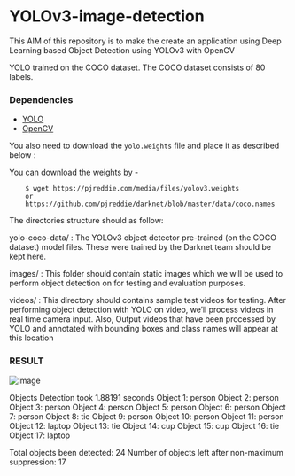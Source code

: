 # YOLOv3-image-detection

This AIM of this repository is to make the create an application using Deep Learning based Object Detection using YOLOv3 with OpenCV

YOLO trained on the COCO dataset. The COCO dataset consists of 80 labels.

### Dependencies
<ul>
    <li> 
        <a href="https://pjreddie.com/darknet/yolo/" >YOLO</a>
    </li>
    <li>
        <a href="https://opencv.org/" >OpenCV</a>
    </li>
</ul>

You also need to download the `yolo.weights` file and place it as described below :

You can download the weights by - 
```
    $ wget https://pjreddie.com/media/files/yolov3.weights
    or 
    https://github.com/pjreddie/darknet/blob/master/data/coco.names
```

The directories structure should as follow:

yolo-coco-data/
 : The YOLOv3 object detector pre-trained (on the COCO dataset) model files. These were trained by the Darknet team should be kept here.

images/
 : This folder should contain static images which we will be used to perform object detection on for testing and evaluation purposes.

videos/
 : This directory should contains sample test videos for testing. After performing object detection with YOLO on video, we’ll process videos in real time camera input. Also, Output videos that have been processed by YOLO and annotated with bounding boxes and class names will appear at this location

### RESULT
![image](https://user-images.githubusercontent.com/46977634/80388315-a5250380-88a1-11ea-9a87-163e2fdd57c6.png)


Objects Detection took 1.88191 seconds
Object 1: person
Object 2: person
Object 3: person
Object 4: person
Object 5: person
Object 6: person
Object 7: person
Object 8: tie
Object 9: person
Object 10: person
Object 11: person
Object 12: laptop
Object 13: tie
Object 14: cup
Object 15: cup
Object 16: tie
Object 17: laptop

Total objects been detected: 24
Number of objects left after non-maximum suppression: 17
